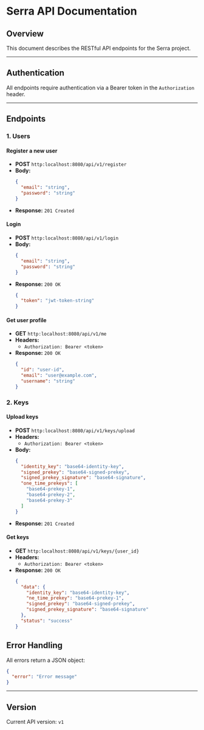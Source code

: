 # Serra API Documentation

## Overview

This document describes the RESTful API endpoints for the Serra project.

---

## Authentication

All endpoints require authentication via a Bearer token in the `Authorization` header.

---

## Endpoints

### 1. Users

#### Register a new user

- **POST** `http:localhost:8080/api/v1/register`
- **Body:**
  ```json
  {
    "email": "string",
    "password": "string"
  }
  ```
- **Response:** `201 Created`

#### Login

- **POST** `http:localhost:8080/api/v1/login`
- **Body:**
  ```json
  {
    "email": "string",
    "password": "string"
  }
  ```
- **Response:** `200 OK`
  ```json
  {
    "token": "jwt-token-string"
  }
  ```

#### Get user profile

- **GET** `http:localhost:8080/api/v1/me`
- **Headers:**
  - `Authorization: Bearer <token>`
- **Response:** `200 OK`
  ```json
  {
    "id": "user-id",
    "email": "user@example.com",
    "username": "string"
  }
  ```

### 2. Keys

#### Upload keys

- **POST** `http:localhost:8080/api/v1/keys/upload`
- **Headers:**
  - `Authorization: Bearer <token>`
- **Body:**
  ```json
  {
    "identity_key": "base64-identity-key",
    "signed_prekey": "base64-signed-prekey",
    "signed_prekey_signature": "base64-signature",
    "one_time_prekeys": [
      "base64-prekey-1",
      "base64-prekey-2",
      "base64-prekey-3"
    ]
  }
  ```
- **Response:** `201 Created`

#### Get keys

- **GET** `http:localhost:8080/api/v1/keys/{user_id}`
- **Headers:**
  - `Authorization: Bearer <token>`
- **Response:** `200 OK`
  ```json
  {
    "data": {
      "identity_key": "base64-identity-key",
      "ne_time_prekey": "base64-prekey-1",
      "signed_prekey": "base64-signed-prekey",
      "signed_prekey_signature": "base64-signature"
    },
    "status": "success"
  }
  ```

## Error Handling

All errors return a JSON object:

```json
{
  "error": "Error message"
}
```

---

## Version

Current API version: `v1`
